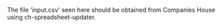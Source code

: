 The file 'input.csv' seen here should be obtained from Companies House using ch-spreadsheet-updater.